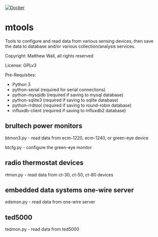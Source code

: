 [![Docker](https://github.com/jordandahlke/mtools/actions/workflows/docker-publish.yml/badge.svg?branch=influxdb)](https://github.com/jordandahlke/mtools/actions/workflows/docker-publish.yml)
<h1>mtools</h1>

Tools to configure and read data from various sensing devices, then
save the data to database and/or various collection/analysis services.

Copyright: Matthew Wall, all rights reserved

License: GPLv3

Pre-Requisites:
- Python 3
- python-serial (required for serial connections)
- python-mysqldb (required if saving to mysql database)
- python-sqlite3 (required if saving to sqlite database)
- python-rrdtool (required if saving to round-robin database)
- influxdb-client (required if saving to influxdb2 database)


<h2>brultech power monitors</h2>

btmon3.py - read data from ecm-1220, ecm-1240, or green-eye device

btcfg.py - configure the green-eye monitor


<h2>radio thermostat devices</h2>

rtmon.py - read data from ct-30, ct-50, ct-80 devices


<h2>embedded data systems one-wire server</h2>

edsmon.py - read data from one-wire server


<h2>ted5000</h2>

tedmon.py - read data from ted5000
